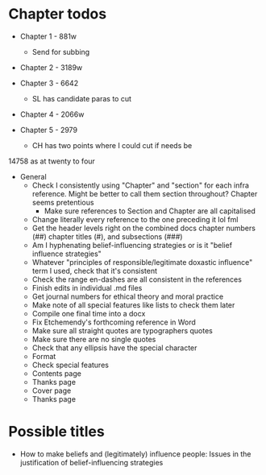 # Chapter todos

* Chapter 1 - 881w
	* Send for subbing

* Chapter 2 - 3189w

* Chapter 3 - 6642
	* SL has candidate paras to cut

* Chapter 4 - 2066w

* Chapter 5 - 2979
	* CH has two points where I could cut if needs be

14758 as at twenty to four

* General
	* Check I consistently using "Chapter" and "section" for each infra reference. Might be better to call them section throughout? Chapter seems pretentious
		* Make sure references to Section and Chapter are all capitalised
	* Change literally every reference to the one preceding it lol fml
	* Get the header levels right on the combined docs chapter numbers (##) chapter titles (#), and subsections (###)
	* Am I hyphenating belief-influencing strategies or is it "belief influence strategies"
	* Whatever "principles of responsible/legitimate doxastic influence" term I used, check that it's consistent
	* Check the range en-dashes are all consistent in the references
	* Finish edits in individual .md files
	* Get journal numbers for ethical theory and moral practice
	* Make note of all special features like lists to check them later
	* Compile one final time into a docx
	* Fix Etchemendy's forthcoming reference in Word
	* Make sure all straight quotes are typographers quotes
	* Make sure there are no single quotes
	* Check that any ellipsis have the special character
	* Format
	* Check special features
	* Contents page
	* Thanks page
	* Cover page
	* Thanks page

# Possible titles
* How to make beliefs and (legitimately) influence people: Issues in the justification of belief-influencing strategies

